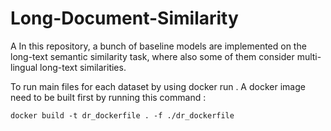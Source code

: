 # Long-Document-Similarity

A In this repository, a bunch of baseline models are implemented on the long-text semantic similarity task, where also some of them consider multi-lingual long-text similarities. 

To run main files for each dataset by using docker run . A docker image need to be built first by running this command : 

`docker build -t dr_dockerfile . -f ./dr_dockerfile `

 
